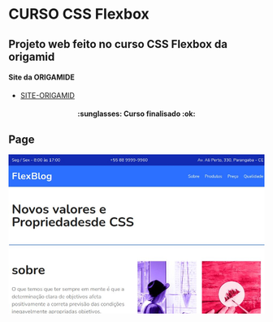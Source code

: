# CURSO CSS Flexbox

## Projeto web feito no curso CSS Flexbox da origamid

#### Site da ORIGAMIDE

- [SITE-ORIGAMID](https://www.origamid.com/curso/)

<h4 align="center"> 
	:sunglasses:  Curso finalisado  :ok:
</h4>

## Page
![Clock](image/home.jpg)
